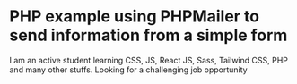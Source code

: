 # PHP example using PHPMailer to send information from a simple form

I am an active student learning CSS, JS, React JS, Sass, Tailwind CSS, PHP and many other stuffs. Looking for a challenging job opportunity
